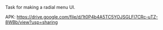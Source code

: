Task for making a radial menu UI.

APK: https://drive.google.com/file/d/1t0P4b4A5TC5YOJSGLFl7CRc-uTZ-8WBb/view?usp=sharing
